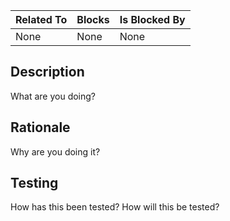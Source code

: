 | **Related To** | **Blocks** | **Is Blocked By** |
| :---           | :---       | :---              |
| None           | None       | None              |

## Description
What are you doing?

## Rationale
Why are you doing it?

## Testing
How has this been tested?  How will this be tested?